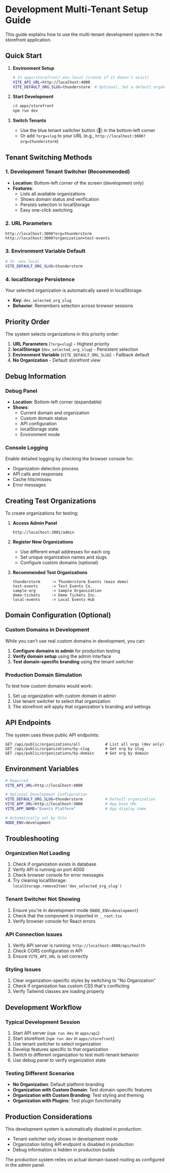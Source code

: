 # Development Multi-Tenant Setup Guide

This guide explains how to use the multi-tenant development system in the storefront application.

## Quick Start

1. **Environment Setup**
   ```bash
   # In apps/storefront/.env.local (create if it doesn't exist)
   VITE_API_URL=http://localhost:4000
   VITE_DEFAULT_ORG_SLUG=thunderstorm  # Optional: Set a default organization
   ```

2. **Start Development**
   ```bash
   cd apps/storefront
   npm run dev
   ```

3. **Switch Tenants**
   - Use the blue tenant switcher button (🏢) in the bottom-left corner
   - Or add `?org=slug` to your URL (e.g., `http://localhost:3000?org=thunderstorm`)

## Tenant Switching Methods

### 1. Development Tenant Switcher (Recommended)
- **Location**: Bottom-left corner of the screen (development only)
- **Features**: 
  - Lists all available organizations
  - Shows domain status and verification
  - Persists selection in localStorage
  - Easy one-click switching

### 2. URL Parameters
```
http://localhost:3000?org=thunderstorm
http://localhost:3000?organization=test-events
```

### 3. Environment Variable Default
```bash
# In .env.local
VITE_DEFAULT_ORG_SLUG=thunderstorm
```

### 4. localStorage Persistence
Your selected organization is automatically saved in localStorage:
- **Key**: `dev_selected_org_slug`
- **Behavior**: Remembers selection across browser sessions

## Priority Order

The system selects organizations in this priority order:

1. **URL Parameters** (`?org=slug`) - Highest priority
2. **localStorage** (`dev_selected_org_slug`) - Persistent selection
3. **Environment Variable** (`VITE_DEFAULT_ORG_SLUG`) - Fallback default
4. **No Organization** - Default storefront view

## Debug Information

### Debug Panel
- **Location**: Bottom-left corner (expandable)
- **Shows**:
  - Current domain and organization
  - Custom domain status
  - API configuration
  - localStorage state
  - Environment mode

### Console Logging
Enable detailed logging by checking the browser console for:
- Organization detection process
- API calls and responses
- Cache hits/misses
- Error messages

## Creating Test Organizations

To create organizations for testing:

1. **Access Admin Panel**
   ```
   http://localhost:3001/admin
   ```

2. **Register New Organizations**
   - Use different email addresses for each org
   - Set unique organization names and slugs
   - Configure custom domains (optional)

3. **Recommended Test Organizations**
   ```
   thunderstorm     -> Thunderstorm Events (main demo)
   test-events      -> Test Events Co.
   sample-org       -> Sample Organization
   demo-tickets     -> Demo Tickets Inc.
   local-events     -> Local Events Hub
   ```

## Domain Configuration (Optional)

### Custom Domains in Development
While you can't use real custom domains in development, you can:

1. **Configure domains in admin** for production testing
2. **Verify domain setup** using the admin interface
3. **Test domain-specific branding** using the tenant switcher

### Production Domain Simulation
To test how custom domains would work:

1. Set up organization with custom domain in admin
2. Use tenant switcher to select that organization
3. The storefront will apply that organization's branding and settings

## API Endpoints

The system uses these public API endpoints:

```
GET /api/public/organizations/all           # List all orgs (dev only)
GET /api/public/organizations/by-slug       # Get org by slug
GET /api/public/organizations/by-domain     # Get org by domain
```

## Environment Variables

```bash
# Required
VITE_API_URL=http://localhost:4000

# Optional Development Configuration
VITE_DEFAULT_ORG_SLUG=thunderstorm          # Default organization
VITE_APP_URL=http://localhost:3000          # App base URL
VITE_APP_NAME="Events Platform"             # App display name

# Automatically set by Vite
NODE_ENV=development
```

## Troubleshooting

### Organization Not Loading
1. Check if organization exists in database
2. Verify API is running on port 4000
3. Check browser console for error messages
4. Try clearing localStorage: `localStorage.removeItem('dev_selected_org_slug')`

### Tenant Switcher Not Showing
1. Ensure you're in development mode (`NODE_ENV=development`)
2. Check that the component is imported in `__root.tsx`
3. Verify browser console for React errors

### API Connection Issues
1. Verify API server is running: `http://localhost:4000/api/health`
2. Check CORS configuration in API
3. Ensure `VITE_API_URL` is set correctly

### Styling Issues
1. Clear organization-specific styles by switching to "No Organization"
2. Check if organization has custom CSS that's conflicting
3. Verify Tailwind classes are loading properly

## Development Workflow

### Typical Development Session
1. Start API server (`npm run dev` in `apps/api`)
2. Start storefront (`npm run dev` in `apps/storefront`)
3. Use tenant switcher to select organization
4. Develop features specific to that organization
5. Switch to different organization to test multi-tenant behavior
6. Use debug panel to verify organization state

### Testing Different Scenarios
- **No Organization**: Default platform branding
- **Organization with Custom Domain**: Test domain-specific features
- **Organization with Custom Branding**: Test styling and theming
- **Organization with Plugins**: Test plugin functionality

## Production Considerations

This development system is automatically disabled in production:
- Tenant switcher only shows in development mode
- Organization listing API endpoint is disabled in production
- Debug information is hidden in production builds

The production system relies on actual domain-based routing as configured in the admin panel. 